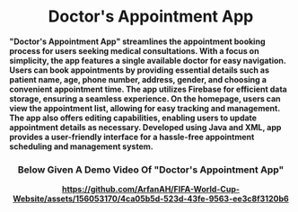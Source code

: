 <h1 align="center">
<b>Doctor's Appointment App<b/>
</h1>


"Doctor's Appointment App" streamlines the appointment booking process for users seeking medical consultations. With a focus on simplicity, the app features a single available doctor for easy navigation. Users can book appointments by providing essential details such as patient name, age, phone number, address, gender, and choosing a convenient appointment time. The app utilizes Firebase for efficient data storage, ensuring a seamless experience. On the homepage, users can view the appointment list, allowing for easy tracking and management. The app also offers editing capabilities, enabling users to update appointment details as necessary. Developed using Java and XML, app provides a user-friendly interface for a hassle-free appointment scheduling and management system.  

<h3 align="center">
<b>Below Given A Demo Video Of "Doctor's Appointment App"<b/>
</h3>
<div align="center">
  
  https://github.com/ArfanAH/FIFA-World-Cup-Website/assets/156053170/4ca05b5d-523d-43fe-9563-ee3c8f3120b6
</div>
